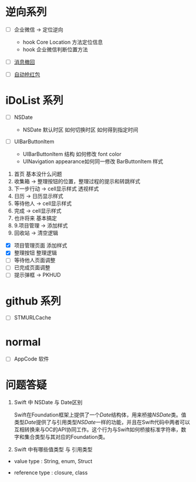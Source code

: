 # 逆向系列

- [ ] 企业微信 -> 定位逆向 
	
	* hook Core Location 方法定位信息
	* hook 企业微信判断位置方法

- [ ] [消息撤回](http://yulingtianxia.com/blog/2016/05/06/Let-your-WeChat-for-Mac-never-revoke-messages/)
- [ ] [自动抢红包](http://www.jianshu.com/p/189afbe3b429)

# iDoList 系列
- [ ] NSDate
	
	* NSDate 默认时区  如何切换时区 如何得到指定时间

- [ ] UIBarButtonItem
	
	*  UIBarButtonItem 结构 如何修改 font color
	*  UINavigation appearance如何同一修改 BarButtonItem 样式
	 
1. 首页 基本没什么问题
2. 收集箱 ->  整理按钮的位置，整理过程的提示和转跳样式
3. 下一步行动 -> cell显示样式 透视样式
4. 日历 -> 日历显示样式
5. 等待他人 -> cell显示样式
6. 完成 -> cell显示样式
7. 也许将来  基本搞定
8. 9.项目管理 -> 添加样式
10. 回收站 -> 清空逻辑

- [x] 项目管理页面 添加样式
- [x] 整理按钮 整理逻辑
- [ ] 等待他人页面调整
- [ ] 已完成页面调整
- [ ] 提示弹框 -> PKHUD
	 
# github 系列

- [ ] STMURLCache

# normal

- [ ] AppCode 软件


# 问题答疑 
1. Swift 中 NSDate 与 Date区别

	Swift在Foundation框架上提供了一个*Date*结构体，用来桥接*NSDate*类。值类型*Date*提供了与引用类型*NSDate*一样的功能，并且在Swift代码中两者可以互相转换来与OC的API协同工作。这个行为与Swift如何桥接标准字符串，数字和集合类型与其对应的Foundation类。

2. Swift 中有哪些值类型 与 引用类型
 
 * value type : String, enum, Struct
 
 * reference type : closure, class

